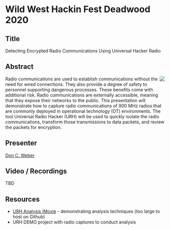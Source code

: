 # Wild West Hackin Fest Deadwood 2020

## Title

Detecting Encrypted Radio Communications Using Universal Hacker Radio

## Abstract

<img align="right" src="https://www.cutawaysecurity.com/wp-content/uploads/2019/08/logo.png" /> Radio communications are used to establish communications without the need for wired connections. They also provide a degree of safety to personnel supporting dangerous processes. These benefits come with additional risk. Radio communications are externally accessible, meaning that they expose their networks to the public. This presentation will demonstrate how to capture radio communications of 900 MHz radios that are commonly deployed in operational technology (OT) environments. The tool Universal Radio Hacker (URH) will be used to quickly isolate the radio communications, transform those transmissions to data packets, and review the packets for encryption.

## Presenter

[Don C. Weber](https://twitter.com/cutaway)

## Video / Recordings

TBD

## Resources

* [URH Analysis iMovie](https://www.cutawaysecurity.com/wp-content/uploads/2020/09/CutSec_WWHF_URH_HowTo2.mp4) - demonstrating analysis techniques (too large to host on Github)
* URH DEMO project with radio captures to conduct analysis